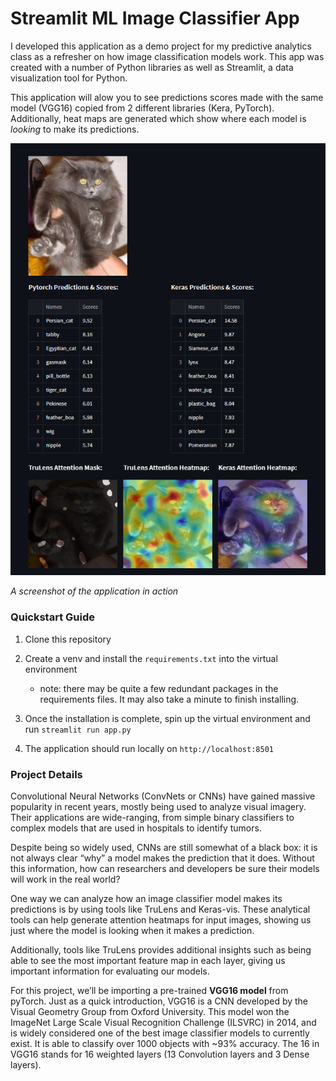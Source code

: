 # Streamlit ML Image Classifier App
I developed this application as a demo project for my predictive analytics class as a refresher on how image classification models work. This app was created with a number of Python libraries as well as Streamlit, a data visualization tool for Python.

This application will alow you to see predictions scores made with the same model (VGG16) copied from 2 different libraries (Kera, PyTorch). Additionally, heat maps are generated which show where each model is <i>looking</i> to make its predictions.

<img src="application_picture.PNG"></img>

<i>A screenshot of the application in action</i>

### Quickstart Guide
1. Clone this repository
2. Create a venv and install the ```requirements.txt``` into the virtual environment
    - note: there may be quite a few redundant packages in the requirements files. It may also take a minute to finish installing.

3. Once the installation is complete, spin up the virtual environment and run ```streamlit run app.py```
4. The application should run locally on ```http://localhost:8501```

### Project Details

Convolutional Neural Networks (ConvNets or CNNs) have gained massive popularity in recent years, mostly being used to analyze visual imagery. Their applications are wide-ranging, from simple binary classifiers to complex models that are used in hospitals to identify tumors. 

Despite being so widely used, CNNs are still somewhat of a black box: it is not always clear “why” a model makes the prediction that it does. Without this information, how can researchers and developers be sure their models will work in the real world?

One way we can analyze how an image classifier model makes its predictions is by using tools like TruLens and Keras-vis. These analytical tools can help generate attention heatmaps for input images, showing us just where the model is looking when it makes a prediction. 

Additionally, tools like TruLens provides additional insights such as being able to see the most important feature map in each layer, giving us important information for evaluating our models.

For this project, we’ll be importing a pre-trained <b>VGG16 model</b> from pyTorch. Just as a quick introduction, VGG16 is a CNN developed by the Visual Geometry Group from Oxford University. This model won the ImageNet Large Scale Visual Recognition Challenge (ILSVRC) in 2014, and is widely considered one of the best image classifier models to currently exist. It is able to classify over 1000 objects with ~93% accuracy. The 16 in VGG16 stands for 16 weighted layers (13 Convolution layers and 3 Dense layers).
